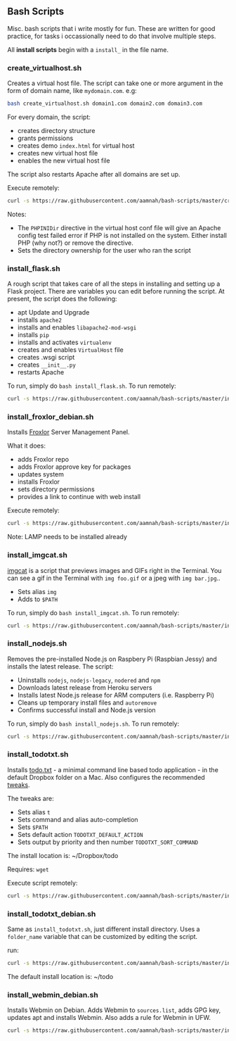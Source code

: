 Bash Scripts
---

Misc. bash scripts that i write mostly for fun. These are written for good practice, for tasks i occassionally need to do that involve multiple steps.

All **install scripts** begin with a `install_` in the file name.

### create_virtualhost.sh
Creates a virtual host file. The script can take one or more argument in the form of domain name, like `mydomain.com`.
e.g:

```bash
bash create_virtualhost.sh domain1.com domain2.com domain3.com
```

For every domain, the script:
- creates directory structure
- grants permissions
- creates demo `index.html` for virtual host 
- creates new virtual host file
- enables the new virtual host file

The script also restarts Apache after all domains are set up.

Execute remotely: 

```bash
curl -s https://raw.githubusercontent.com/aamnah/bash-scripts/master/create_virtualhost.sh | bash -s mydomain.com
```

Notes: 
- The `PHPINIDir` directive in the virtual host conf file  will give an Apache config test failed error if PHP is not installed on the system. Either install PHP (why not?) or remove the directive.
- Sets the directory ownership for the user who ran the script 

### install_flask.sh
A rough script that takes care of all the steps in installing and setting up a Flask project. There are variables you can edit before running the script. At present, the script does the following:

- apt Update and Upgrade
- installs `apache2`
- installs and enables `libapache2-mod-wsgi`
- installs `pip`
- installs and activates `virtualenv`
- creates and enables `VirtualHost` file
- creates .wsgi script
- creates `__init__.py`
- restarts Apache

To run, simply do `bash install_flask.sh`. To run remotely:

```bash
curl -s https://raw.githubusercontent.com/aamnah/bash-scripts/master/install_flask.sh | bash
```

### install_froxlor_debian.sh
Installs [Froxlor](https://froxlor.org/) Server Management Panel.

What it does:
- adds Froxlor repo
- adds Froxlor approve key for packages
- updates system
- installs Froxlor
- sets directory permissions
- provides a link to continue with web install

Execute remotely: 

```bash
curl -s https://raw.githubusercontent.com/aamnah/bash-scripts/master/install_froxlor_debian.sh | bash
```

Note: LAMP needs to be installed already

### install_imgcat.sh

[imgcat](https://www.iterm2.com/images.html) is a script that previews images and GIFs right in the Terminal. You can see a gif in the Terminal with `img foo.gif` or a jpeg with `img bar.jpg`..

- Sets alias `img`
- Adds to `$PATH`

To run, simply do `bash install_imgcat.sh`. To run remotely:

```bash
curl -s https://raw.githubusercontent.com/aamnah/bash-scripts/master/install_imgcat.sh | bash
```

### install_nodejs.sh

Removes the pre-installed Node.js on Raspbery Pi (Raspbian Jessy) and installs the latest release. The script:

- Uninstalls `nodejs`, `nodejs-legacy`, `nodered` and `npm`
- Downloads latest release from Heroku servers
- Installs latest Node.js release for ARM computers (i.e. Raspberry Pi)
- Cleans up temporary install files and `autoremove`
- Confirms successful install and Node.js version

To run, simply do `bash install_nodejs.sh`. To run remotely:

```bash
curl -s https://raw.githubusercontent.com/aamnah/bash-scripts/master/install_nodejs.sh | bash
```

### install_todotxt.sh
Installs [todo.txt](http://todotxt.com/) - a minimal command line based todo application - in the default Dropbox folder on a Mac. Also configures the recommended [tweaks](https://github.com/ginatrapani/todo.txt-cli/wiki/Tips-and-Tricks). 

The tweaks are:

- Sets alias `t`
- Sets command and alias auto-completion
- Sets `$PATH`
- Sets default action `TODOTXT_DEFAULT_ACTION`
- Sets output by priority and then number `TODOTXT_SORT_COMMAND`

The install location is: ~/Dropbox/todo

Requires: `wget`

Execute script remotely:

```bash
curl -s https://raw.githubusercontent.com/aamnah/bash-scripts/master/install_todotxt.sh | bash -s
```

### install_todotxt_debian.sh

Same as `install_todotxt.sh`, just different install directory. Uses a `folder_name` variable that can be customized by editing the script.

run:

```bash
curl -s https://raw.githubusercontent.com/aamnah/bash-scripts/master/install_todotxt_debian.sh | bash -s
```

The default install location is: ~/todo

### install_webmin_debian.sh
Installs Webmin on Debian. Adds Webmin to `sources.list`, adds GPG key, updates apt and installs Webmin. Also adds a rule for Webmin in UFW.

```bash
curl -s https://raw.githubusercontent.com/aamnah/bash-scripts/master/install_webmin_debian.sh | bash
```
